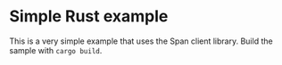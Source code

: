 # Simple Rust example

This is a very simple example that uses the Span client library. Build the sample with
`cargo build`.
